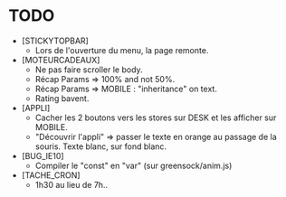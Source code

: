 # TODO

- [STICKYTOPBAR]
	- Lors de l'ouverture du menu, la page remonte.
- [MOTEURCADEAUX]
	- Ne pas faire scroller le body.
	- Récap Params => 100% and not 50%.
	- Récap Params => MOBILE : "inheritance" on text.
	- Rating bavent.
- [APPLI]
	- Cacher les 2 boutons vers les stores sur DESK et les afficher sur MOBILE.
	- "Découvrir l'appli" => passer le texte en orange au passage de la souris. Texte blanc, sur fond blanc.
- [BUG_IE10]
	- Compiler le "const" en "var" (sur greensock/anim.js)
- [TACHE_CRON]
	- 1h30 au lieu de 7h..